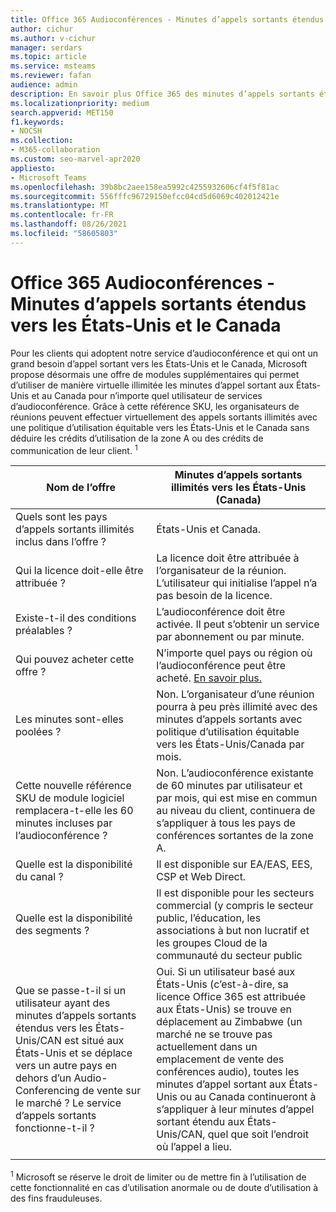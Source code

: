 ```yaml
---
title: Office 365 Audioconférences - Minutes d’appels sortants étendus vers les États-Unis et le Canada
author: cichur
ms.author: v-cichur
manager: serdars
ms.topic: article
ms.service: msteams
ms.reviewer: fafan
audience: admin
description: En savoir plus Office 365 des minutes d’appels sortants étendus d’audioconférence vers les États-Unis et le Canada.
ms.localizationpriority: medium
search.appverid: MET150
f1.keywords:
- NOCSH
ms.collection:
- M365-collaboration
ms.custom: seo-marvel-apr2020
appliesto:
- Microsoft Teams
ms.openlocfilehash: 39b8bc2aee158ea5992c4255932606cf4f5f81ac
ms.sourcegitcommit: 556fffc96729150efcc04cd5d6069c402012421e
ms.translationtype: MT
ms.contentlocale: fr-FR
ms.lasthandoff: 08/26/2021
ms.locfileid: "58605803"
---
```

# <a name="office-365-audio-conferencing-extended-dial-out-minutes-to-us-and-canada"></a>Office 365 Audioconférences - Minutes d’appels sortants étendus vers les États-Unis et le Canada

Pour les clients qui adoptent notre service d’audioconférence et qui ont un grand besoin d’appel sortant vers les États-Unis et le Canada, Microsoft propose désormais une offre de modules supplémentaires qui permet d’utiliser de manière virtuelle illimitée les minutes d’appel sortant aux États-Unis et au Canada pour n’importe quel utilisateur de services d’audioconférence. Grâce à cette référence SKU, les organisateurs de réunions peuvent effectuer virtuellement des appels sortants illimités avec une politique d’utilisation équitable vers les États-Unis et le Canada sans déduire les crédits d’utilisation de la zone A ou des crédits de communication de leur client. <sup>1</sup>

|Nom de l’offre | Minutes d’appels sortants illimités vers les États-Unis (Canada) |
|-----|------|
| Quels sont les pays d’appels sortants illimités inclus dans l’offre ?| États-Unis et Canada.|
| Qui la licence doit-elle être attribuée ? | La licence doit être attribuée à l’organisateur de la réunion. L’utilisateur qui initialise l’appel n’a pas besoin de la licence. |
| Existe-t-il des conditions préalables ? | L’audioconférence doit être activée. Il peut s’obtenir un service par abonnement ou par minute.|
| Qui pouvez acheter cette offre ? | N’importe quel pays ou région où l’audioconférence peut être acheté. [En savoir plus.](country-and-region-availability-for-audio-conferencing-and-calling-plans/country-and-region-availability-for-audio-conferencing-and-calling-plans.md)|
| Les minutes sont-elles poolées ?  |Non. L’organisateur d’une réunion pourra à peu près illimité avec des minutes d’appels sortants avec politique d’utilisation équitable vers les États-Unis/Canada par mois. |
| Cette nouvelle référence SKU de module logiciel remplacera-t-elle les 60 minutes incluses par l’audioconférence ? | Non. L’audioconférence existante de 60 minutes par utilisateur et par mois, qui est mise en commun au niveau du client, continuera de s’appliquer à tous les pays de conférences sortantes de la zone A.|
| Quelle est la disponibilité du canal ?  | Il est disponible sur EA/EAS, EES, CSP et Web Direct.  |
| Quelle est la disponibilité des segments ? | Il est disponible pour les secteurs commercial (y compris le secteur public, l’éducation, les associations à but non lucratif et les groupes Cloud de la communauté du secteur public |
| Que se passe-t-il si un utilisateur ayant des minutes d’appels sortants étendus vers les États-Unis/CAN est situé aux États-Unis et se déplace vers un autre pays en dehors d’un Audio-Conferencing de vente sur le marché ? Le service d’appels sortants fonctionne-t-il ? | Oui. Si un utilisateur basé aux États-Unis (c’est-à-dire, sa licence Office 365 est attribuée aux États-Unis) se trouve en déplacement au Zimbabwe (un marché ne se trouve pas actuellement dans un emplacement de vente des conférences audio), toutes les minutes d’appel sortant aux États-Unis ou au Canada continueront à s’appliquer à leur minutes d’appel sortant étendu aux États-Unis/CAN, quel que soit l’endroit où l’appel a lieu. |
|||

<sup>1</sup> Microsoft se réserve le droit de limiter ou de mettre fin à l’utilisation de cette fonctionnalité en cas d’utilisation anormale ou de doute d’utilisation à des fins frauduleuses.
